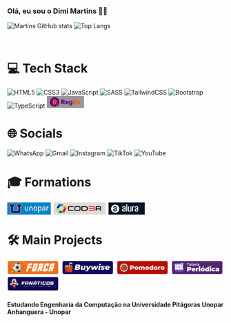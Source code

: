 ### Olá, eu sou o Dimi Martins 💪🤨

![Martins GitHub stats](https://github-readme-stats.vercel.app/api?username=dimiendrixmmiranda&show_icons=true&theme=tokyonight)
![Top Langs](https://github-readme-stats.vercel.app/api/top-langs/?username=dimiendrixmmiranda&layout=compact)

<br/>

# 💻 Tech Stack

![HTML5](https://img.shields.io/badge/html5-%23E34F26.svg?style=for-the-badge&logo=html5&logoColor=white)
![CSS3](https://img.shields.io/badge/css3-%231572B6.svg?style=for-the-badge&logo=css3&logoColor=white)
![JavaScript](https://img.shields.io/badge/javascript-%23323330.svg?style=for-the-badge&logo=javascript&logoColor=%23F7DF1E)
![SASS](https://img.shields.io/badge/SASS-hotpink.svg?style=for-the-badge&logo=SASS&logoColor=white)
![TailwindCSS](https://img.shields.io/badge/tailwindcss-%2338B2AC.svg?style=for-the-badge&logo=tailwind-css&logoColor=white)
![Bootstrap](https://img.shields.io/badge/bootstrap-%238511FA.svg?style=for-the-badge&logo=bootstrap&logoColor=white)
![TypeScript](https://img.shields.io/badge/typescript-%23007ACC.svg?style=for-the-badge&logo=typescript&logoColor=white)
<img heigth="28px" src="./assets/badges/tech-stack/funcionalidade-badge-regex.png" title="Regex - Expressões Regulares">
<br/>

# 🌐 Socials

![WhatsApp](https://img.shields.io/badge/WhatsApp-25D366?style=for-the-badge&logo=whatsapp&logoColor=white)
![Gmail](https://img.shields.io/badge/Gmail-D14836?style=for-the-badge&logo=gmail&logoColor=white)
![Instagram](https://img.shields.io/badge/Instagram-%23E4405F.svg?style=for-the-badge&logo=Instagram&logoColor=white)
![TikTok](https://img.shields.io/badge/TikTok-%23000000.svg?style=for-the-badge&logo=TikTok&logoColor=white)
![YouTube](https://img.shields.io/badge/YouTube-%23FF0000.svg?style=for-the-badge&logo=YouTube&logoColor=white)

# 🎓 Formations

<div style="display:flex; column-gap: .5em">
    <img heigth="28px" src="./assets/badges/formations/instituicao-badge-unopar.png" title="Unopar - Universidade do Norte do Paraná">
    <img heigth="28px" src="./assets/badges/formations/instituicao-badge-cod3r.png" title="Cod3r">
    <img heigth="28px" src="./assets/badges/formations/instituicao-badge-alura.png" title="Alura - Curso de Tecnologia">
</div>

# 🛠️ Main Projects

<div style="display:flex; column-gap: .5em; flex-wrap: wrap">
    <a href="https://forca-alpha.vercel.app/" target="_blank"><img width="120px" src="./assets/badges/projects/projeto-badge-forca.png"></a>
    <a href="https://buywise-dun.vercel.app/" target="_blank"><img width="120px" src="./assets/badges/projects/projeto-badge-buywise.png"></a>
    <a href="https://tabela-periodica-rho.vercel.app/" target="_blank"><img width="120px" src="./assets/badges/projects/projeto-badge-pomodoro.png"></a>
    <a href="https://pomodoro-jet-rho.vercel.app/" target="_blank"><img width="120px" src="./assets/badges/projects/projeto-badge-tabela-periodica.png"></a>
    <a href="https://pomodoro-jet-rho.vercel.app/" target="_blank"><img width="120px" src="./assets/badges/projects/projeto-badge-fanaticos.png"></a>
</div>

#### Estudando Engenharia da Computação na Universidade Pitágoras Unopar Anhanguera - Unopar
